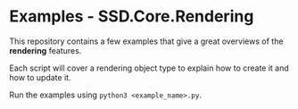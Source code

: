 # Examples - SSD.Core.Rendering

This repository contains a few examples that give a great overviews of the **rendering** features.

Each script will cover a rendering object type to explain how to create it and how to update it.

Run the examples using ``python3 <example_name>.py``.
